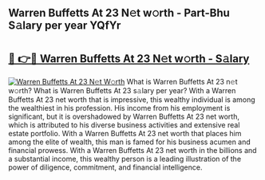 ## Warren Buffetts At 23 N𝚎t w𝚘rth - Part-Bhu S𝚊lary per year YQfYr

# <h2><a href="http://gc25si.nevu.top/?p=Warren+Buffetts+At+23">🔗 👉🔴 Warren Buffetts At 23 N𝚎t w𝚘rth - S𝚊lary</a></h2>

[![Warren Buffetts At 23 N𝚎t W𝚘rth](https://i.imgur.com/Oavwk0R.jpeg)](http://gc25si.nevu.top/?p=Warren+Buffetts+At+23)
What is Warren Buffetts At 23 n𝚎t w𝚘rth? What is Warren Buffetts At 23 s𝚊lary per year?
With a Warren Buffetts At 23 net worth that is impressive, this wealthy individual is among the wealthiest in his profession. His income from his employment is significant, but it is overshadowed by Warren Buffetts At 23 net worth, which is attributed to his diverse business activities and extensive real estate portfolio. With a Warren Buffetts At 23 net worth that places him among the elite of wealth, this man is famed for his business acumen and financial prowess. With a Warren Buffetts At 23 net worth in the billions and a substantial income, this wealthy person is a leading illustration of the power of diligence, commitment, and financial intelligence.
